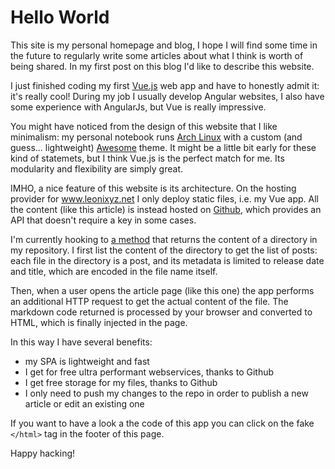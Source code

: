 # Hello World

This site is my personal homepage and blog, I hope I will find some time in the future to regularly write some articles about what I think is worth of being shared. In my first post on this blog I'd like to describe this website.

I just finished coding my first [Vue.js](https://vuejs.org/) web app and have to honestly admit it: it's really cool! During my job I usually develop Angular websites, I also have some experience with AngularJs, but Vue is really impressive.

You might have noticed from the design of this website that I like minimalism: my personal notebook runs [Arch Linux](https://archlinux.org) with a custom (and guess... lightweight) [Awesome](https://awesomewm.org/) theme. It might be a little bit early for these kind of statemets, but I think Vue.js is the perfect match for me. Its modularity and flexibility are simply great.

IMHO, a nice feature of this website is its architecture. On the hosting provider for www.leonixyz.net I only deploy static files, i.e. my Vue app. All the content (like this article) is instead hosted on [Github](https://github.com/leonixyz/www.leonixyz.net), which provides an API that doesn't require a key in some cases.

I'm currently hooking to [a method](https://developer.github.com/v3/repos/contents/#get-contents) that returns the content of a directory in my repository. I first list the content of the directory to get the list of posts: each file in the directory is a post, and its metadata is limited to release date and title, which are encoded in the file name itself.

Then, when a user opens the article page (like this one) the app performs an additional HTTP request to get the actual content of the file. The markdown code returned is processed by your browser and converted to HTML, which is finally injected in the page.

In this way I have several benefits:

* my SPA is lightweight and fast
* I get for free ultra performant webservices, thanks to Github
* I get free storage for my files, thanks to Github
* I only need to push my changes to the repo in order to publish a new article or edit an existing one

If you want to have a look a the code of this app you can click on the fake `</html>` tag in the footer of this page.

Happy hacking!